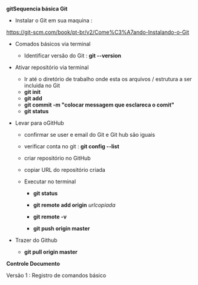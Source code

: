 **gitSequencia básica Git** 

- Instalar o Git em sua maquina :

 https://git-scm.com/book/pt-br/v2/Come%C3%A7ando-Instalando-o-Git



- Comados básicos via terminal 

  - Identificar versão do Git : **git --version**

  

- Ativar repositório via terminal

  - Ir até o diretório de trabalho onde esta os arquivos / estrutura a ser incluida no Git
  - **git init** 
  - **git add**
  - **git commit -m  "colocar messagem que esclareca o comit"**   
  - **git status**    

- Levar para oGitHub

  - confirmar se user e email do Git e Git hub são iguais
    
  - verificar conta no git :  **git config --list**
    
  - criar repositório no GitHub

  - copiar URL do repositório criada

  - Executar no terminal

    - **git status**

    - **git remote add origin** *urlcopiada*

    - **git remote -v**

    - **git push origin master**

      

- Trazer do Github

  - **git pull origin master**

    

**Controle Documento** 

Versão 1 : Registro de comandos básico